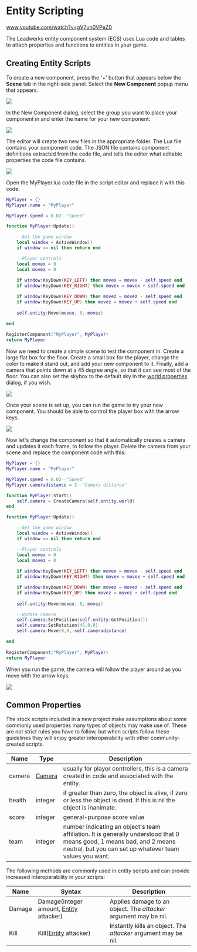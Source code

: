 # Entity Scripting

www.youtube.com/watch?v=gV7un0VPeZ0

The Leadwerks entity component system (ECS) uses Lua code and tables to attach properties and functions to entities in your game.

## Creating Entity Scripts

To create a new component, press the '+' button that appears below the **Scene** tab in the right-side panel. Select the **New Component** popup menu that appears.

![](https://github.com/UltraEngine/Documentation/blob/master/Images/newcomponent.png?raw=true)

In the New Component dialog, select the group you want to place your component in and enter the name for your new component:

![](https://github.com/UltraEngine/Documentation/blob/master/Images/myplayercomponent.png?raw=true)

The editor will create two new files in the appropriate folder. The Lua file contains your component code. The JSON file contains component definitions extracted from the code file, and tells the editor what editable properties the code file contains.

![](https://github.com/UltraEngine/Documentation/blob/master/Images/myplayercomponent2.png?raw=true)

Open the MyPlayer.lua code file in the script editor and replace it with this code:

```lua
MyPlayer = {}
MyPlayer.name = "MyPlayer"

MyPlayer.speed = 0.02--"Speed"

function MyPlayer:Update()

	--Get the game window
	local window = ActiveWindow()
	if window == nil then return end

	--Player controls
	local movex = 0
	local movez = 0
	
	if window:KeyDown(KEY_LEFT) then movex = movex - self.speed end
	if window:KeyDown(KEY_RIGHT) then movex = movex + self.speed end

	if window:KeyDown(KEY_DOWN) then movez = movez - self.speed end
	if window:KeyDown(KEY_UP) then movez = movez + self.speed end
	
	self.entity:Move(movex, 0, movez)

end
 
RegisterComponent("MyPlayer", MyPlayer)
return MyPlayer
```

Now we need to create a simple scene to test the component in. Create a large flat box for the floor. Create a small box for the player, change the color to make it stand out, and add your new component to it. Finally, add a camera that points down at a 45 degree angle, so that it can see most of the floor. You can also set the skybox to the default sky in the [world properties](worldsettings.md) dialog, if you wish.

![](https://github.com/UltraEngine/Documentation/blob/master/Images/myplayercomponent3.png?raw=true)

Once your scene is set up, you can run the game to try your new component. You should be able to control the player box with the arrow keys.

![](https://github.com/UltraEngine/Documentation/blob/master/Images/myplayercomponent4.png?raw=true)

Now let's change the component so that it automatically creates a camera and updates it each frame, to follow the player. Delete the camera from your scene and replace the component code with this:

```lua
MyPlayer = {}
MyPlayer.name = "MyPlayer"

MyPlayer.speed = 0.02--"Speed"
MyPlayer.cameradistance = 2--"Camera distance"

function MyPlayer:Start()
	self.camera = CreateCamera(self.entity.world)
end

function MyPlayer:Update()

	--Get the game window
	local window = ActiveWindow()
	if window == nil then return end

	--Player controls
	local movex = 0
	local movez = 0
	
	if window:KeyDown(KEY_LEFT) then movex = movex - self.speed end
	if window:KeyDown(KEY_RIGHT) then movex = movex + self.speed end

	if window:KeyDown(KEY_DOWN) then movez = movez - self.speed end
	if window:KeyDown(KEY_UP) then movez = movez + self.speed end
	
	self.entity:Move(movex, 0, movez)

	--Update camera
	self.camera:SetPosition(self.entity:GetPosition())
	self.camera:SetRotation(45,0,0)
	self.camera:Move(0,0,-self.cameradistance)

end
 
RegisterComponent("MyPlayer", MyPlayer)
return MyPlayer
```
When you run the game, the camera will follow the player around as you move with the arrow keys.

![](https://github.com/UltraEngine/Documentation/blob/master/Images/myplayercomponent6.gif?raw=true)

## Common Properties

The stock scripts included in a new project make assumptions about some commonly used properties many types of objects may make use of. These are not strict rules you have to follow, but when scripts follow these guidelines they will enjoy greater interoperability with other community-created scripts.

| Name | Type | Description |
|---|---|---|
| camera | [Camera](Camera.md) | usually for player controllers, this is a camera created in code and associated with the entity. |
| health | integer | if greater than zero, the object is alive, if zero or less the object is dead. If this is nil the object is inanimate. |
| score | integer | general-purpose score value |
| team | integer | number indicating an object's team affiliation. It is generally understood that 0 means good, 1 means bad, and 2 means neutral, but you can set up whatever team values you want. |

The following methods are commonly used in entity scripts and can provide increased interoperability in your scripts:

| Name | Syntax | Description |
|---|---|---|
| Damage | Damage(integer amount, [Entity](Entity.md) attacker) | Applies damage to an object. The _attacker_ argument may be nil. |
| Kill | Kill([Entity](Entity.md) attacker) | Instantly kills an object. The _attacker_ argument may be nil. |
